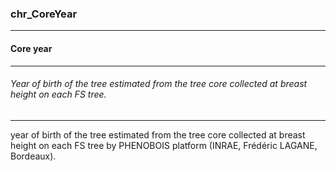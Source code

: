### chr_CoreYear



------
#### Core year



------
###### Year of birth of the tree estimated from the tree core collected at breast height on each FS tree.



------
year of birth of the tree estimated from the tree core collected at breast height on each FS tree by PHENOBOIS platform (INRAE, Frédéric LAGANE, Bordeaux).